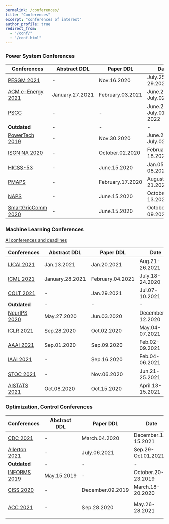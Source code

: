 ```yaml
---
permalink: /conferences/
title: "Conferences"
excerpt: "conferences of interest"
author_profile: true
redirect_from: 
  - "/conf/"
  - "/conf.html"
---
```


### Power System Conferences

| Conferences  | Abstract DDL | Paper DDL    | Date                | Location     | Status            |
|------------------------------------------------------------------------------------|--------------|--------------|---------------------|--------------|-------------------|
| [PESGM 2021](http://pes-gm.org)  | -            | Nov.16.2020 | July.25-29.2020 | Washington, DC | submitted  |
| [ACM e-Energy 2021](https://energy.acm.org/conferences/eenergy/2021/)       | January.27.2021            |    February.03.2021     |  June.28-July.02.2021    | Torino, Italy |    -           |
|  [PSCC](https://pscc-central.epfl.ch/next-pscc)     |  -    |  -   |         June.27–July.01, 2022            |      Porto, Portugal        |              - |
| **Outdated**   | -            | - | -   | - | - |
| [PowerTech 2019](https://www.powertech2021.com/)       | -           |   Nov.30.2020    |  June.27-July.02.2021    | Madrid, Spain |    -           |
| [ISGN NA 2020](https://ieee-isgt.org/)      | -            |   October.02.2020      |  February.16-18.2021                  |          Virtual    |         -          |
| [HICSS-53](http://hicss.hawaii.edu/tracks-and-minitracks/authors/)                 | -            | June.15.2020 | Jan.05-08.2021      | Kauai, HI      | - |
| [PMAPS](http://aimontefiore.org/PMAPS2020/index.php)   | -            |    February.17.2020          |    August.18-21.2020      |         Liege, Belgium     |                   - |
| [NAPS](https://ecee.engineering.asu.edu/naps-2020/)   | -            |    June.15.2020       |        October.11-13.2020             |    Tempe, AZ        |                  |
| [SmartGricComm 2020](https://sgc2020.ieee-smartgridcomm.org/)       | -            |   June.15.2020     |  October.06-09.2020    | Tempe, AZ |    -           |

### Machine Learning Conferences

[AI conferences and deadlines](https://aideadlin.es/?sub=ML,CV,NLP,RO,SP,DM)

| Conferences                                                                        | Abstract DDL | Paper DDL    | Date                | Location     | Status            |
|------------------------------------------------------------------------------------|--------------|--------------|---------------------|--------------|-------------------|
| [IJCAI 2021](https://ijcai-21.org/cfp/)      | Jan.13.2021 | Jan.20.2021 |  Aug.21-26.2021  | Montreal, Canada |   -        |
| [ICML 2021](https://icml.cc/Conferences/2021/Dates)      | January.28.2021  |  February.04.2021     |  July.18-24.2020        |     Virtual   |    -               |
| [COLT 2021](http://learningtheory.org/colt2021/)      | - | Jan.29.2021 |  Jul.07-10.2021  | Boulder, CO |   -        |
| **Outdated**   | -            | - | -   | - | - |
|  [NeurIPS 2020](https://nips.cc/Conferences/2020/Dates)     |  May.27.2020    |  Jun.03.2020    |         December.5-12.2020            |      Vancouver, Canada      |              - |
| [ICLR 2021](https://iclr.cc/)      | Sep.28.2020 | Oct.02.2020 |  May.04-07.2021  | Virtual |   -        |
| [AAAI 2021](https://aaai.org/Conferences/AAAI-21/)      | Sep.01.2020 | Sep.09.2020 |  Feb.02-09.2021  | Virtual |   -        |
| [IAAI 2021](https://aaai.org/Conferences/AAAI-21/iaai-21-call/)      | - | Sep.16.2020 |  Feb.04-06.2021  | Virtual |   -        |
| [STOC 2021](http://acm-stoc.org/stoc2021/)      | - | Nov.06.2020 |  Jun.21-25.2021  | Rome, Italy |   -        |
| [AISTATS 2021](http://aistats.org/aistats2021/cfp.html)      | Oct.08.2020 | Oct.15.2020 |  April.13-15.2021  | Virtual |   -        |


### Optimization, Control Conferences

| Conferences                                                                        | Abstract DDL | Paper DDL    | Date                | Location     | Status            |
|------------------------------------------------------------------------------------|--------------|--------------|---------------------|--------------|-------------------|
| [CDC 2021](http://cdc2021.ieeecss.org/)      | -            |    March.04.2020 |  December.13-15.2021                   | Austin, Texas |   -        |
| [Allerton 2021](http://publish.illinois.edu/cslallertonconference/files/2020/04/Allerton-Call-for-Papers-20202021.pdf)                                               | -            | July.06.2021  | Sep.29-Oct.01.2021      | UIUC |  -               |
| **Outdated**   | -            | - | -   | - | - |
| [INFORMS 2019](http://meetings2.informs.org/wordpress/seattle2019/) | May.15.2019  | -            | October.20-23.2019 | Seattle, WA   |  -          |
| [CISS 2020](https://ee-ciss.princeton.edu/) | -  | December.09.2019        | March.18-20.2020 | Princeton, NJ   | -                |
| [ACC 2021](http://acc2021.a2c2.org/)                                               | -            | Sep.28.2020  | May.26-28.2021      |  New Orleans, Louisiana |  -               |





